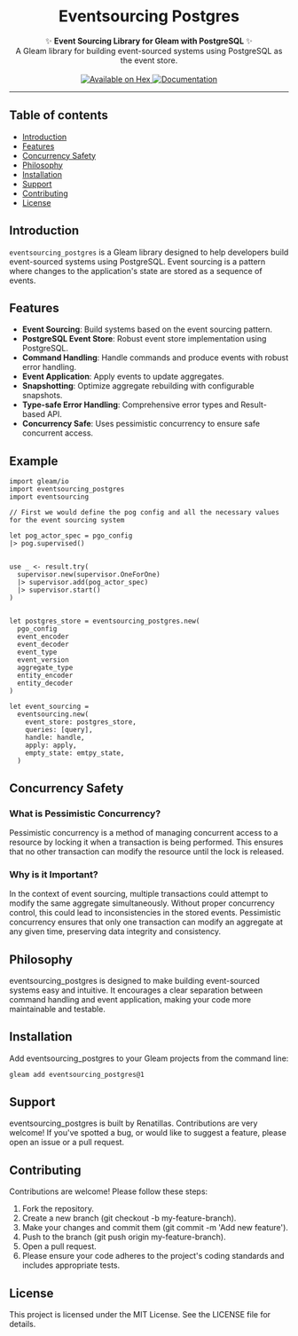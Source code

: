 <h1 align="center">Eventsourcing Postgres</h1>

<div align="center">
  ✨ <strong>Event Sourcing Library for Gleam with PostgreSQL</strong> ✨
</div>

<div align="center">
  A Gleam library for building event-sourced systems using PostgreSQL as the event store.
</div>

<br />

<div align="center">
  <a href="https://hex.pm/packages/eventsourcing_postgres">
    <img src="https://img.shields.io/hexpm/v/eventsourcing_postgres" alt="Available on Hex" />
  </a>
  <a href="https://hexdocs.pm/eventsourcing_postgres">
    <img src="https://img.shields.io/badge/hex-docs-ffaff3" alt="Documentation" />
  </a>
</div>

---

## Table of contents

- [Introduction](#introduction)
- [Features](#features)
- [Concurrency Safety](#concurrency-safety)
- [Philosophy](#philosophy)
- [Installation](#installation)
- [Support](#support)
- [Contributing](#contributing)
- [License](#license)

## Introduction

`eventsourcing_postgres` is a Gleam library designed to help developers build event-sourced systems using PostgreSQL. Event sourcing is a pattern where changes to the application's state are stored as a sequence of events.

## Features

- **Event Sourcing**: Build systems based on the event sourcing pattern.
- **PostgreSQL Event Store**: Robust event store implementation using PostgreSQL.
- **Command Handling**: Handle commands and produce events with robust error handling.
- **Event Application**: Apply events to update aggregates.
- **Snapshotting**: Optimize aggregate rebuilding with configurable snapshots.
- **Type-safe Error Handling**: Comprehensive error types and Result-based API.
- **Concurrency Safe**: Uses pessimistic concurrency to ensure safe concurrent access.

## Example

```gleam
import gleam/io
import eventsourcing_postgres
import eventsourcing 

// First we would define the pog config and all the necessary values for the event sourcing system

let pog_actor_spec = pgo_config
|> pog.supervised()


use _ <- result.try(
  supervisor.new(supervisor.OneForOne)
  |> supervisor.add(pog_actor_spec)
  |> supervisor.start()
)


let postgres_store = eventsourcing_postgres.new(
  pgo_config 
  event_encoder 
  event_decoder 
  event_type 
  event_version 
  aggregate_type 
  entity_encoder 
  entity_decoder 
) 

let event_sourcing = 
  eventsourcing.new(
    event_store: postgres_store,
    queries: [query],
    handle: handle,
    apply: apply,
    empty_state: emtpy_state,
  )

```

## Concurrency Safety

### What is Pessimistic Concurrency?

Pessimistic concurrency is a method of managing concurrent access to a resource by locking it when a transaction is being performed. This ensures that no other transaction can modify the resource until the lock is released.

### Why is it Important?

In the context of event sourcing, multiple transactions could attempt to modify the same aggregate simultaneously. Without proper concurrency control, this could lead to inconsistencies in the stored events. Pessimistic concurrency ensures that only one transaction can modify an aggregate at any given time, preserving data integrity and consistency.

## Philosophy

eventsourcing_postgres is designed to make building event-sourced systems easy and intuitive.
It encourages a clear separation between command handling and event application,
making your code more maintainable and testable.

## Installation

Add eventsourcing_postgres to your Gleam projects from the command line:

``` sh
gleam add eventsourcing_postgres@1
```

## Support

eventsourcing_postgres is built by Renatillas.
Contributions are very welcome!
If you've spotted a bug, or would like to suggest a feature,
please open an issue or a pull request.

## Contributing

Contributions are welcome! Please follow these steps:

1. Fork the repository.
2. Create a new branch (git checkout -b my-feature-branch).
3. Make your changes and commit them (git commit -m 'Add new feature').
4. Push to the branch (git push origin my-feature-branch).
5. Open a pull request.
6. Please ensure your code adheres to the project's coding standards and includes appropriate tests.

## License

This project is licensed under the MIT License. See the LICENSE file for details.
